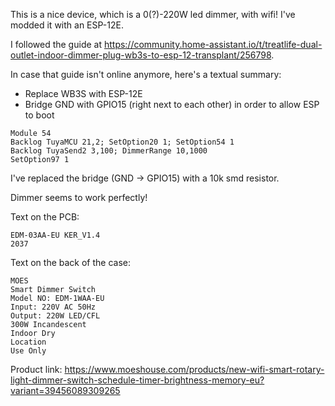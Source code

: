This is a nice device, which is a 0(?)-220W led dimmer, with wifi! I've modded it with an ESP-12E.

I followed the guide at https://community.home-assistant.io/t/treatlife-dual-outlet-indoor-dimmer-plug-wb3s-to-esp-12-transplant/256798. 

In case that guide isn't online anymore, here's a textual summary:

- Replace WB3S with ESP-12E
- Bridge GND with GPIO15 (right next to each other) in order to allow ESP to boot

```
Module 54
Backlog TuyaMCU 21,2; SetOption20 1; SetOption54 1
Backlog TuyaSend2 3,100; DimmerRange 10,1000
SetOption97 1
```

I've replaced the bridge (GND -> GPIO15) with a 10k smd resistor.

Dimmer seems to work perfectly!

Text on the PCB:
```
EDM-03AA-EU KER_V1.4
2037
```

Text on the back of the case:
```
MOES
Smart Dimmer Switch
Model NO: EDM-1WAA-EU
Input: 220V AC 50Hz
Output: 220W LED/CFL
300W Incandescent
Indoor Dry 
Location 
Use Only
```

Product link: https://www.moeshouse.com/products/new-wifi-smart-rotary-light-dimmer-switch-schedule-timer-brightness-memory-eu?variant=39456089309265
